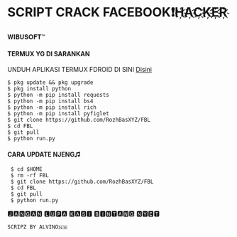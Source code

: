 # SCRIPT CRACK FACEBOOK❗H҉A҉C҉K҉E҉R҉
𝐖𝐈𝐁𝐔𝐒𝐎𝐅𝐓™

#### TERMUX YG DI SARANKAN
 UNDUH APLIKASI TERMUX FDROID DI SINI [Disini](https://f-droid.org/repo/com.termux_118.apk)
 ```
 $ pkg update && pkg upgrade
 $ pkg install python
 $ python -m pip install requests
 $ python -m pip install bs4
 $ python -m pip install rich
 $ python -m pip install pyfiglet
 $ git clone https://github.com/RozhBasXYZ/FBL
 $ cd FBL
 $ git pull
 $ python run.py
 ```
#### CARA UPDATE NJENG♫︎
 ```
  $ cd $HOME
  $ rm -rf FBL
  $ git clone https://github.com/RozhBasXYZ/FBL
  $ cd FBL
  $ git pull
  $ python run.py
 ```
🅹︎🅰︎🅽︎🅶︎🅰︎🅽︎ 🅻︎🆄︎🅿︎🅰︎ 🅺︎🅰︎🆂︎🅸︎ 🅱︎🅸︎🅽︎🆃︎🅰︎🅽︎🅶︎ 🅽︎🆈︎🅴︎🆃︎
 ```
𝚂𝙲𝚁𝙸𝙿𝚉 𝙱𝚈 𝙰𝙻𝚅𝙸𝙽𝙾🇳🇼 
